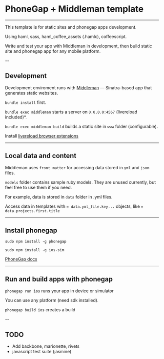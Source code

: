 # PhoneGap + Middleman template
------

This template is for static sites and phonegap apps development.

Using haml, sass, haml_coffee_assets (.hamlc), coffeescript.

Write and test your app with Middleman in development, then build static
site and phonegap app for any mobile platform.


--

## Development

Development enviroment runs with
[Middleman](http://middlemanapp.com/getting-started/) — Sinatra-based
app that generates static websites.

`bundle install` first.

`bundle exec middleman` starts a server on `0.0.0.0:4567` (livereload
included)*.

`bundle exec middleman build` builds a static site in `www` folder
(configurable).

Install [livereload browser extensions](http://feedback.livereload.com/knowledgebase/articles/86242-how-do-i-install-and-use-the-browser-extensions-)

---

## Local data and content

Middleman uses `front matter` for accessing data stored in `yml` and
`json` files. 

`models` folder contains sample ruby models. They are unused currently, 
but feel free to use them if you need.

For example, data is stored in `data` folder in .yml files.

Access data in templates with `= data.yml_file.key...` objects, like `= data.projects.first.title`

---

## Install phonegap

`sudo npm install -g phonegap`

`sudo npm install -g ios-sim`

[PhoneGap docs](http://docs.phonegap.com/en/edge/guide_platforms_index.md.html)

---

## Run and build apps with phonegap

`phonegap run ios` runs your app in device or simulator

You can use any platform (need sdk installed).

`phonegap build ios` creates a build


--

## TODO

* Add backbone, marionette, rivets
* javascript test suite (jasmine)
